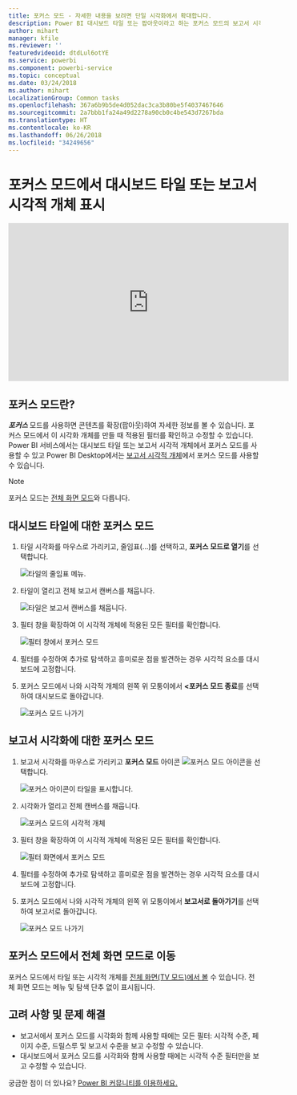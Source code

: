 ```yaml
---
title: 포커스 모드 - 자세한 내용을 보려면 단일 시각화에서 확대합니다.
description: Power BI 대시보드 타일 또는 팝아웃이라고 하는 포커스 모드의 보고서 시각화를 표시하는 방법에 대한 설명서입니다.
author: mihart
manager: kfile
ms.reviewer: ''
featuredvideoid: dtdLul6otYE
ms.service: powerbi
ms.component: powerbi-service
ms.topic: conceptual
ms.date: 03/24/2018
ms.author: mihart
LocalizationGroup: Common tasks
ms.openlocfilehash: 367a6b9b5de4d052dac3ca3b80be5f4037467646
ms.sourcegitcommit: 2a7bbb1fa24a49d2278a90cb0c4be543d7267bda
ms.translationtype: HT
ms.contentlocale: ko-KR
ms.lasthandoff: 06/26/2018
ms.locfileid: "34249656"
---
```

# <a name="display-a-dashboard-tile-or-report-visual-in-focus-mode"></a>포커스 모드에서 대시보드 타일 또는 보고서 시각적 개체 표시

<iframe width="560" height="315" src="https://www.youtube.com/embed/dtdLul6otYE" frameborder="0" allowfullscreen></iframe>


## <a name="what-is-focus-mode"></a>포커스 모드란?

***포커스*** 모드를 사용하면 콘텐츠를 확장(팝아웃)하여 자세한 정보를 볼 수 있습니다.  포커스 모드에서 이 시각화 개체를 만들 때 적용된 필터를 확인하고 수정할 수 있습니다.  Power BI 서비스에서는 대시보드 타일 또는 보고서 시각적 개체에서 포커스 모드를 사용할 수 있고 Power BI Desktop에서는 [보고서 시각적 개체](desktop-report-view.md)에서 포커스 모드를 사용할 수 있습니다.

> [!NOTE]
> 포커스 모드는 [전체 화면 모드](service-fullscreen-mode.md)와 다릅니다.
> 


## <a name="focus-mode-for-dashboard-tiles"></a>대시보드 타일에 대한 포커스 모드

1. 타일 시각화를 마우스로 가리키고, 줄임표(...)를 선택하고, **포커스 모드로 열기**를 선택합니다. 

    ![타일의 줄임표 메뉴](media/service-focus-mode/power-bi-dashboard-focus-mode.png).

2. 타일이 열리고 전체 보고서 캔버스를 채웁니다. 

   ![타일은 보고서 캔버스를 채웁니다.](media/service-focus-mode/power-bi-tile-focus.png)

3. 필터 창을 확장하여 이 시각적 개체에 적용된 모든 필터를 확인합니다.
   
   ![필터 창에서 포커스 모드](media/service-focus-mode/power-bi-focus-filters.png)

4. 필터를 수정하여 추가로 탐색하고 흥미로운 점을 발견하는 경우 시각적 요소를 대시보드에 고정합니다.

5. 포커스 모드에서 나와 시각적 개체의 왼쪽 위 모퉁이에서 **<포커스 모드 종료**를 선택하여 대시보드로 돌아갑니다.
   
    ![포커스 모드 나가기](media/service-focus-mode/power-bi-tile-exit-focus.png)    


## <a name="focus-mode-for-report-visualizations"></a>보고서 시각화에 대한 포커스 모드

1. 보고서 시각화를 마우스로 가리키고 **포커스 모드** 아이콘 ![포커스 모드 아이콘](media/service-focus-mode/pbi_popout.jpg)을 선택합니다.  
   
   ![포커스 아이콘이 타일을 표시합니다.](media/service-focus-mode/power-bi-hover-focus.png)
2. 시각화가 열리고 전체 캔버스를 채웁니다. 

   ![포커스 모드의 시각적 개체](media/service-focus-mode/power-bi-display-focus-newer2.png)
3. 필터 창을 확장하여 이 시각적 개체에 적용된 모든 필터를 확인합니다.
   
   ![필터 화면에서 포커스 모드](media/service-focus-mode/power-bi-display-focus-filters.png)
4. 필터를 수정하여 추가로 탐색하고 흥미로운 점을 발견하는 경우 시각적 요소를 대시보드에 고정합니다.   
5. 포커스 모드에서 나와 시각적 개체의 왼쪽 위 모퉁이에서 **보고서로 돌아가기**를 선택하여 보고서로 돌아갑니다. 
   
    ![포커스 모드 나가기](media/service-focus-mode/power-bi-exit-focus-report.png)  

## <a name="go-from-focus-mode-to-full-screen-mode"></a>포커스 모드에서 전체 화면 모드로 이동
포커스 모드에서 타일 또는 시각적 개체를 [전체 화면(TV 모드)에서 볼](service-fullscreen-mode.md) 수 있습니다. 전체 화면 모드는 메뉴 및 탐색 단추 없이 표시됩니다.

## <a name="considerations-and-troubleshooting"></a>고려 사항 및 문제 해결
* 보고서에서 포커스 모드를 시각화와 함께 사용할 때에는 모든 필터: 시각적 수준, 페이지 수준, 드릴스루 및 보고서 수준을 보고 수정할 수 있습니다.    
* 대시보드에서 포커스 모드를 시각화와 함께 사용할 때에는 시각적 수준 필터만을 보고 수정할 수 있습니다.

궁금한 점이 더 있나요? [Power BI 커뮤니티를 이용하세요.](http://community.powerbi.com/)

